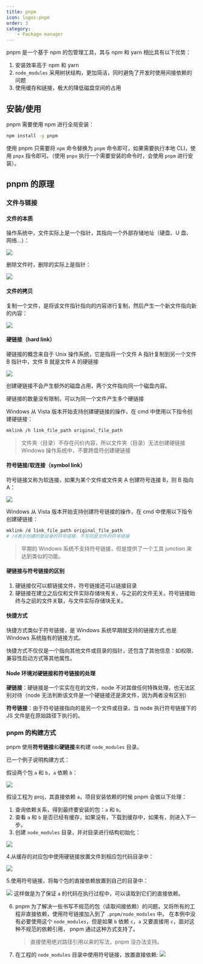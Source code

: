 ```yaml
---
title: pnpm
icon: logos:pnpm
order: 3
category:
    - Package manager
---
```


pnpm 是一个基于 npm 的包管理工具，其与 npm 和 yarn 相比具有以下优势：

1. 安装效率高于 npm 和 yarn
2. `node_modules` 采用树状结构，更加简洁，同时避免了开发时使用间接依赖的问题
3. 使用缓存和链接，极大的降低磁盘空间的占用

## 安装/使用

pnpm 需要使用 npm 进行全局安装：

```bash
npm install -g pnpm
```

使用 pnpm 只需要将 `npm` 命令替换为 `pnpm` 命令即可，如果需要执行本地 CLI，使用 `pnpx` 指令即可。（使用 `pnpx` 执行一个需要安装的命令时，会使用 `pnpm` 进行安装）。

## pnpm 的原理

### 文件与链接

#### 文件的本质

操作系统中，文件实际上是一个指针，其指向一个外部存储地址（硬盘、U 盘、网络...）：

![](../../../../.vuepress/public/assets/images/web/frontend-engineering/package-manager/pnpm/file_1.png)

删除文件时，删除的实际上是指针：

![](../../../../.vuepress/public/assets/images/web/frontend-engineering/package-manager/pnpm/file_2.png)

#### 文件的拷贝

复制一个文件，是将该文件指针指向的内容进行复制，然后产生一个新文件指向新的内容：

![](../../../../.vuepress/public/assets/images/web/frontend-engineering/package-manager/pnpm/copy_file.png)

#### 硬链接（hard link）

硬链接的概念来自于 Unix 操作系统，它是指将一个文件 A 指针复制到另一个文件 B 指针中，文件 B 就是文件 A 的硬链接

![](../../../../.vuepress/public/assets/images/web/frontend-engineering/package-manager/pnpm/hard_link.png)

创建硬链接不会产生额外的磁盘占用，两个文件指向同一个磁盘内容。

硬链接的数量没有限制，可以为同一个文件产生多个硬链接

Windows 从 Vista 版本开始支持创建硬链接的操作，在 cmd 中使用以下指令创建硬链接：

```bash
mklink /h link_file_path original_file_path
```

> 文件夹（目录）不存在问价内容，所以文件夹（目录）无法创建硬链接
> Windows 操作系统中，不要跨盘符创建硬链接

#### 符号链接/软连接（symbol link）

符号链接又称为软连接，如果为某个文件或文件夹 A 创建符号连接 B，则 B 指向 A：

![](../../../../.vuepress/public/assets/images/web/frontend-engineering/package-manager/pnpm/symbol_link.png)

Windows 从 Vista 版本开始支持创建符号链接的操作，在 cmd 中使用以下指令创建硬链接：

```bash
mklink /d link_file_path original_file_path
# /d表示创建的是目录的符号链接，不写则是文件的符号链接
```

> 早期的 Windows 系统不支持符号链接，但是提供了一个工具 junction 来达到类似的功能。

#### 硬链接与符号链接的区别

1. 硬链接仅可以额链接文件，符号链接还可以链接目录
2. 硬链接在建立之后仅和文件实际存储块有关，与之前的文件无关。符号链接始终与之前的文件关联，与文件实际存储块无关。

#### 快捷方式

快捷方式类似于符号链接，是 Windows 系统早期就支持的链接方式,也是 Windows 系统独有的链接方式。

快捷方式不仅仅是一个指向其他文件或目录的指针，还包含了其他信息：如权限、兼容性启动方式等其他属性。

#### Node 环境对硬链接和符号链接的处理

**硬链接**：硬链接是一个实实在在的文件，node 不对其做任何特殊处理，也无法区别对待（node 无法判断该文件是一个硬链接还是源文件，因为两者没有区别）

**符号链接**：由于符号链接指向的是另一个文件或目录，当 node 执行符号链接下的 JS 文件是在原始路径下执行的。

### pnpm 的构建方式

pnpm 使用**符号链接**和**硬链接**来构建 `node_modules` 目录。

已一个例子说明构建方式：

假设两个包 `a` 和 `b`，`a` 依赖 `b`：

![](../../../../.vuepress/public/assets/images/web/frontend-engineering/package-manager/pnpm/pnpm_1.png)

假设工程为 proj，其直接依赖 `a`，项目安装依赖的时候 pnpm 会做以下处理：

1. 查询依赖关系，得到最终要安装的包：`a` 和 `b`。
2. 查看 `a` 和 `b` 是否已经有缓存，如果没有，下载到缓存中，如果有，则进入下一步。
3. 创建 `node_modules` 目录，并对目录进行结构初始化：

![](../../../../.vuepress/public/assets/images/web/frontend-engineering/package-manager/pnpm/pnpm_2.png) 

4.从缓存的对应包中使用硬链接放置文件到相应包代码目录中：

![](../../../../.vuepress/public/assets/images/web/frontend-engineering/package-manager/pnpm/pnpm_3.png)

5.使用符号链接，将每个包的直接依赖放置到自己的目录中：

![](../../../../.vuepress/public/assets/images/web/frontend-engineering/package-manager/pnpm/pnpm_4.png)
这样做是为了保证 `a` 的代码在执行过程中，可以读取到它们的直接依赖。

6. pnpm 为了解决一些书写不规范的包（读取间接依赖）的问题，又将所有的工程非直接依赖，使用符号链接加入到了 `.pnpm/node_modules` 中。
   在本例中没有必要使用这个 `node_modules`，但是如果 `b` 依赖 `c`，`a` 又要直接用 `c`，面对这种不规范的依赖引用， pnpm 通过这种方式支持了。

    > 直接使用绝对路径引用以来的写法，pnpm 没办法支持。

7. 在工程的 `node_modules` 目录中使用符号链接，放置直接依赖:
![](../../../../.vuepress/public/assets/images/web/frontend-engineering/package-manager/pnpm/pnpm_5.png)